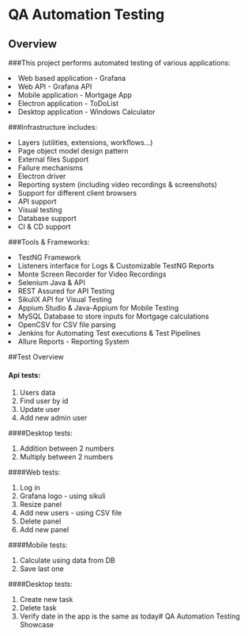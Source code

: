 # QA Automation Testing 

## Overview

###This project performs automated testing of various applications:

<li>Web based application - Grafana
<li>Web API - Grafana API
<li>Mobile application - Mortgage App
<li>Electron application - ToDoList
<li>Desktop application - Windows Calculator

###Infrastructure includes:
<li>Layers (utilities, extensions, workflows...)
<li>Page object model design pattern
<li>External files Support
<li>Failure mechanisms
<li>Electron driver
<li>Reporting system (including video recordings & screenshots)
<li>Support for different client browsers
<li>API support
<li>Visual testing
<li>Database support
<li>CI & CD support

###Tools & Frameworks:
<li>TestNG Framework
<li>Listeners interface for Logs & Customizable TestNG Reports
<li>Monte Screen Recorder for Video Recordings
<li>Selenium Java & API
<li>REST Assured for API Testing
<li>SikuliX API for Visual Testing
<li>Appium Studio & Java-Appium for Mobile Testing
<li>MySQL Database to store inputs for Mortgage calculations
<li>OpenCSV for CSV file parsing
<li>Jenkins for Automating Test executions & Test Pipelines
<li>Allure Reports - Reporting System

##Test Overview
#### Api tests:
1. Users data
2. Find user by id
3. Update user
4. Add new admin user

####Desktop tests:
1. Addition between 2 numbers
2. Multiply between 2 numbers

####Web tests:
1. Log in
2. Grafana logo - using sikuli
3. Resize panel
4. Add new users - using CSV file
5. Delete panel
6. Add new panel

####Mobile tests:
1. Calculate using data from DB
2. Save last one

####Desktop tests:
1. Create new task
2. Delete task
3. Verify date in the app is the same as today# QA Automation Testing Showcase
